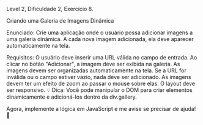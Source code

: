 Level 2, Dificuldade 2, Exercício 8.

Criando uma Galeria de Imagens Dinâmica

Enunciado:
Crie uma aplicação onde o usuário possa adicionar imagens a uma galeria dinâmica. A cada nova imagem adicionada, ela deve aparecer automaticamente na tela.

Requisitos:
O usuário deve inserir uma URL válida no campo de entrada.
Ao clicar no botão "Adicionar", a imagem deve ser exibida na galeria.
As imagens devem ser organizadas automaticamente na tela.
Se a URL for inválida ou o campo estiver vazio, nada deve ser adicionado.
As imagens devem ter um efeito de zoom ao passar o mouse sobre elas.
O layout deve ser responsivo.
💡 Dica: Você pode manipular o DOM para criar elementos <img> dinamicamente e adicioná-los dentro da div.gallery.

Agora, implemente a lógica em JavaScript e me avise se precisar de ajuda! 🚀